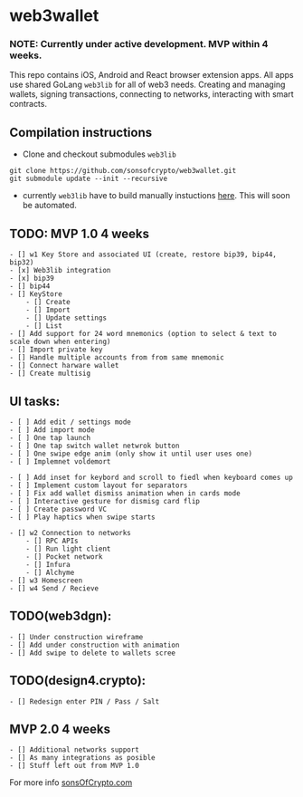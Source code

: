 # web3wallet

### NOTE: Currently under active development. MVP within 4 weeks.

This repo contains iOS, Android and React browser extension apps. All apps use shared GoLang `web3lib` for all of web3 needs. Creating and managing wallets, signing transactions, connecting to networks, interacting with smart contracts.

## Compilation instructions
- Clone and checkout submodules `web3lib`
```
git clone https://github.com/sonsofcrypto/web3wallet.git
git submodule update --init --recursive
```
- currently `web3lib` have to build manually instuctions [here](https://github.com/sonsofcrypto/web3lib). This will soon be automated. 


## TODO: MVP 1.0 4 weeks
	- [] w1 Key Store and associated UI (create, restore bip39, bip44, bip32)
	- [x] Web3lib integration
	- [x] bip39
	- [] bip44
	- [] KeyStore
		- [] Create
		- [] Import
		- [] Update settings
		- [] List
	- [] Add support for 24 word mnemonics (option to select & text to scale down when entering)
	- [] Import private key
	- [] Handle multiple accounts from from same mnemonic
	- [] Connect harware wallet
	- [] Create multisig

## UI tasks: 
	- [ ] Add edit / settings mode
	- [ ] Add import mode
	- [ ] One tap launch
	- [ ] One tap switch wallet netwrok button
	- [ ] One swipe edge anim (only show it until user uses one)
	- [ ] Implemnet voldemort

	- [ ] Add inset for keybord and scroll to fiedl when keyboard comes up
 	- [ ] Implement custom layout for separators
 	- [ ] Fix add wallet dismiss animation when in cards mode
	- [ ] Interactive gesture for dismisg card flip
	- [ ] Create password VC
	- [ ] Play haptics when swipe starts

	- [] w2 Connection to networks
		- [] RPC APIs
		- [] Run light client
		- [] Pocket network
		- [] Infura
		- [] Alchyme
	- [] w3 Homescreen
	- [] w4 Send / Recieve

## TODO(web3dgn):
	- [] Under construction wireframe
	- [] Add under construction with animation
	- [] Add swipe to delete to wallets scree

## TODO(design4.crypto):
	- [] Redesign enter PIN / Pass / Salt

## MVP 2.0 4 weeks
	- [] Additional networks support
	- [] As many integrations as posible
	- [] Stuff left out from MVP 1.0

For more info [sonsOfCrypto.com](https://sonsofcrypto.com/)
